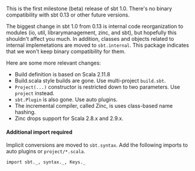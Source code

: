 This is the first milestone (beta) release of sbt 1.0.
There's no binary compatibility with sbt 0.13 or other future versions.

The biggest change in sbt 1.0 from 0.13 is internal code reorganization to modules
(io, util, librarymanagement, zinc, and sbt), but hopefully this shouldn't affect you much.
In addition, classes and objects related to internal implemetations are moved to `sbt.internal`.
This package indicates that we won't keep binary compatibility for them.

Here are some more relevant changes:

- Build definition is based on Scala 2.11.8
- Build.scala style builds are gone. Use multi-project `build.sbt`.
- `Project(...)` constructor is restricted down to two parameters. Use `project` instead.
- `sbt.Plugin` is also gone. Use auto plugins.
- The incremental compiler, called Zinc, is uses class-based name hashing.
- Zinc drops support for Scala 2.8.x and 2.9.x.

#### Additional import required

Implicit conversions are moved to `sbt.syntax`. Add the following imports to auto plugins
or `project/*.scala`.

    import sbt._, syntax._, Keys._
